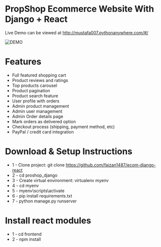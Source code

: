 # PropShop Ecommerce Website With Django + React

Live Demo can be viewed at http://mustafa007.pythonanywhere.com/#/


![DEMO](../master/static/images/proshop_django_demo.png)


# Features
* Full featured shopping cart
* Product reviews and ratings
* Top products carousel
* Product pagination
* Product search feature
* User profile with orders
* Admin product management
* Admin user management
* Admin Order details page
* Mark orders as delivered option
* Checkout process (shipping, payment method, etc)
* PayPal / credit card integration


# Download & Setup Instructions

* 1 - Clone project: git clone https://github.com/faizan1487/ecom-django-react
* 2 - cd proshop_django
* 3 - Create virtual environment: virtualenv myenv
* 4 - cd myenv
* 5 - myenv\scripts\activate
* 6 - pip install requirements.txt
* 7 - python manage.py runserver

# Install react modules
* 1 - cd frontend
* 2 - npm install
